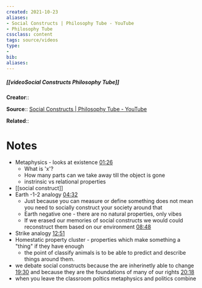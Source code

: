```yaml
---
created: 2021-10-23
aliases:
- Social Constructs | Philosophy Tube - YouTube 
- Philosophy Tube 
cssclass: content
tags: source/videos
type:
- 
bib:
aliases:
---
```


##### [[videoSocial Constructs Philosophy Tube]]

**Creator**::

**Source**:: [Social Constructs | Philosophy Tube - YouTube](https://www.youtube.com/watch?v=koud7hgGyQ8)

**Related**:: 

# Notes
- Metaphysics - looks at existence [01:26](https://www.youtube.com/watch?v=koud7hgGyQ8#t=86.12755913351441)
	- What is 'x'? 
	- How many parts can we take away till the object is gone
	- instrinsic vs relational properties
- [[social construct]]
- Earth -1-2 analogy   [04:32](https://www.youtube.com/watch?v=koud7hgGyQ8#t=272.21790209536744)
	- Just because you can measure or define something does not mean you need to socially construct your society around that
	- Earth negative one - there are no natural properties, only vibes
	- If we erased our memories of social constructs we would could reconstruct them based on our environment [08:48](https://www.youtube.com/watch?v=koud7hgGyQ8#t=528.4117546848381)
- Strike analogy [12:51](https://www.youtube.com/watch?v=koud7hgGyQ8#t=771.0898409237061)
- Homestatic property cluster - properties which make something a "thing" if they have enough
	- the point of classify animals is to be able to predict and describe things around them. 
- we debate social constructs because the are inherinetly able to change [19:30](https://www.youtube.com/watch?v=koud7hgGyQ8#t=1170.58278) and because they are the foundations of many of our rights [20:18](https://www.youtube.com/watch?v=koud7hgGyQ8#t=1218.0759227711528)
- when you leave the classroom poltics metaphysics and politics combine 



